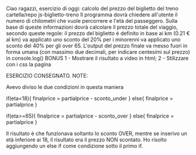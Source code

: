 Ciao ragazzi,
esercizio di oggi: calcolo del prezzo del biglietto del treno
cartella/repo js-biglietto-treno
Il programma dovrà chiedere all'utente il numero di chilometri che vuole percorrere e l'età del passeggero.
Sulla base di queste informazioni dovrà calcolare il prezzo totale del viaggio, secondo queste regole:
il prezzo del biglietto è definito in base ai km (0.21 € al km)
va applicato uno sconto del 20% per i minorenni
va applicato uno sconto del 40% per gli over 65.
L'output del prezzo finale va messo fuori in forma umana (con massimo due decimali, per indicare centesimi sul prezzo) in console.log()
BONUS
1 - Mostrare il risultato a video in html;
2 - Stilizzare con i css la pagina


ESERCIZIO CONSEGNATO.
NOTE:

Avevo diviso le due condizioni in questa maniera

if(eta<18){
    finalprice = partialprice - sconto_under
}
else{
    finalprice = partialprice
}

if(eta>=65){
    finalprice = partialprice - sconto_over
}
else{
    finalprice = partialprice
}

Il risultato è che funzionava soltanto lo sconto OVER, mentre se inserivo un età inferiore ai 18, il risultato era il prezzo NON scontato.
Ho risolto aggiungendo un else if come condizione sotto il primo if.


